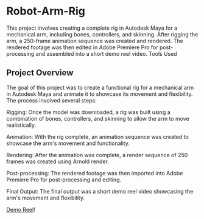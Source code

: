 # Robot-Arm-Rig

This project involves creating a complete rig in Autodesk Maya for a mechanical arm, including bones, controllers, and skinning. After rigging the arm, a 250-frame animation sequence was created and rendered. The rendered footage was then edited in Adobe Premiere Pro for post-processing and assembled into a short demo reel video.
Tools Used



## Project Overview

The goal of this project was to create a functional rig for a mechanical arm in Autodesk Maya and animate it to showcase its movement and flexibility. The process involved several steps:

Rigging: Once the model was downloaded, a rig was built using a combination of bones, controllers, and skinning to allow the arm to move realistically.

Animation: With the rig complete, an animation sequence was created to showcase the arm's movement and functionality.

Rendering: After the animation was complete, a render sequence of 250 frames was created using Arnold render.

Post-processing: The rendered footage was then imported into Adobe Premiere Pro for post-processing and editing.

Final Output: The final output was a short demo reel video showcasing the arm's movement and flexibility.

[Demo Reel](https://github.com/amanchauhan2432/Robot-Arm-Rig/blob/main/Premiere%20Project/04%20Exports/Robot_Arm_Rig.mp4)!

